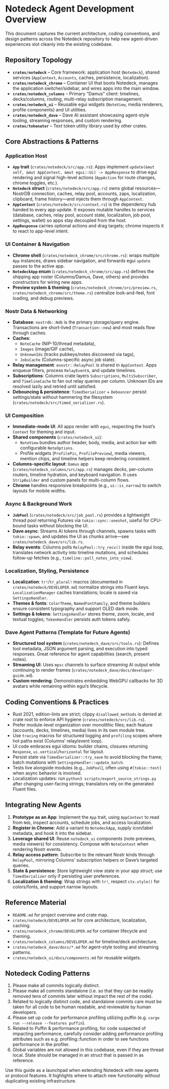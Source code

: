 # Notedeck Agent Development Overview

This document captures the current architecture, coding conventions, and design patterns across the Notedeck repository to help new agent-driven experiences slot cleanly into the existing codebase.

## Repository Topology

- **`crates/notedeck`** – Core framework: application host (`Notedeck`), shared services (`AppContext`, `Accounts`, caches, persistence, localization).
- **`crates/notedeck_chrome`** – Container UI that boots Notedeck, manages the application switcher/sidebar, and wires apps into the main window.
- **`crates/notedeck_columns`** – Primary “Damus” client: timelines, decks/columns, routing, multi-relay subscription management.
- **`crates/notedeck_ui`** – Reusable egui widgets (`NoteView`, media renderers, profile components) and UI utilities.
- **`crates/notedeck_dave`** – Dave AI assistant showcasing agent-style tooling, streaming responses, and custom rendering.
- **`crates/tokenator`** – Text token utility library used by other crates.

## Core Abstractions & Patterns

### Application Host

- **`App` trait** (`crates/notedeck/src/app.rs`): Apps implement `update(&mut self, &mut AppContext, &mut egui::Ui) -> AppResponse` to drive egui rendering and signal high-level actions (`AppAction` for route changes, chrome toggles, etc.).
- **`Notedeck` struct** (`crates/notedeck/src/app.rs`) owns global resources—NostrDB connection, caches, relay pool, accounts, zaps, localization, clipboard, frame history—and injects them through `AppContext`.
- **`AppContext`** (`crates/notedeck/src/context.rs`) is the dependency hub handed to every app update. It exposes mutable handles to services (database, caches, relay pool, account state, localization, job pool, settings, wallet) so apps stay decoupled from the host.
- **`AppResponse`** carries optional actions and drag targets; chrome inspects it to react to app-level intent.

### UI Container & Navigation

- **Chrome shell** (`crates/notedeck_chrome/src/chrome.rs`): wraps multiple `App` instances, draws sidebar navigation, and forwards egui `update` passes to the active app.
- **`NotedeckApp` enum** (`crates/notedeck_chrome/src/app.rs`) defines the shipping app roster (Columns/Damus, Dave, others) and provides constructors for wiring new apps.
- **Preview system & theming** (`crates/notedeck_chrome/src/preview.rs`, `crates/notedeck_chrome/src/theme.rs`) centralize look-and-feel, font loading, and debug previews.

### Nostr Data & Networking

- **Database**: `nostrdb::Ndb` is the primary storage/query engine. Transactions are short-lived (`Transaction::new`) and most reads flow through caches.
- **Caches**:
  - `NoteCache` (NIP-10/thread metadata),
  - `Images` (image/GIF cache),
  - `UnknownIds` (tracks pubkeys/notes discovered via tags),
  - `JobsCache` (Columns-specific async job state).
- **Relay management**: `enostr::RelayPool` is shared in `AppContext`. Apps enqueue filters, process `RelayEvent`s, and update timelines.
- **Subscriptions**: Columns crate layers `Subscriptions`, `MultiSubscriber`, and `TimelineCache` to fan out relay queries per column. Unknown IDs are resolved lazily and retried until satisfied.
- **Debouncing & persistence**: `TimedSerializer` + `Debouncer` persist settings/state without hammering the filesystem (`crates/notedeck/src/timed_serializer.rs`).

### UI Composition

- **Immediate-mode UI**: All apps render with `egui`, respecting the host’s `Context` for theming and input.
- **Shared components** (`crates/notedeck_ui`):
  - `NoteView` bundles author header, body, media, and action bar with configurable `NoteOptions`.
  - Profile widgets (`ProfilePic`, `ProfilePreview`), media viewers, mention chips, and timeline helpers keep rendering consistent.
- **Columns-specific layout**: `Damus` app (`crates/notedeck_columns/src/app.rs`) manages decks, per-column routers, timeline hydration, and keyboard navigation. It uses `StripBuilder` and custom panels for multi-column flows.
- **Chrome** handles responsive breakpoints (e.g., `ui::is_narrow`) to switch layouts for mobile widths.

### Async & Background Work

- **`JobPool`** (`crates/notedeck/src/job_pool.rs`) provides a lightweight thread pool returning Futures via `tokio::sync::oneshot`, useful for CPU-bound tasks without blocking the UI.
- **Dave async**: Streams AI tokens through channels, spawns tasks with `tokio::spawn`, and updates the UI as chunks arrive—see `crates/notedeck_dave/src/lib.rs`.
- **Relay events**: Columns polls `RelayPool::try_recv()` inside the egui loop, translates network activity into timeline mutations, and schedules follow-up fetches (e.g., `timeline::poll_notes_into_view`).

### Localization, Styling, Persistence

- **Localization**: `tr!`/`tr_plural!` macros (documented in `crates/notedeck/DEVELOPER.md`) normalize strings into Fluent keys. `LocalizationManager` caches translations; locale is saved via `SettingsHandler`.
- **Themes & fonts**: `ColorTheme`, `NamedFontFamily`, and theme builders ensure consistent typography and support OLED dark mode.
- **Settings & tokens**: `SettingsHandler` stores theme, zoom, locale, and textual toggles; `TokenHandler` persists auth tokens safely.

### Dave Agent Patterns (Template for Future Agents)

- **Structured tool system** (`crates/notedeck_dave/src/tools.rs`): Defines tool metadata, JSON argument parsing, and execution into typed responses. Great reference for agent capabilities (search, present notes).
- **Streaming UI**: Uses `mpsc` channels to surface streaming AI output while continuing to render frames (`crates/notedeck_dave/docs/developer-guide.md`).
- **Custom rendering**: Demonstrates embedding WebGPU callbacks for 3D avatars while remaining within egui’s lifecycle.

## Coding Conventions & Practices

- Rust 2021, edition-lints are strict; clippy `disallowed_methods` is denied at crate root to enforce API hygiene (`crates/notedeck/src/lib.rs`).
- Prefer module-level organization over monolithic files; each feature (accounts, decks, timelines, media) lives in its own module tree.
- Use `tracing` macros for structured logging and `profiling` scopes where hot paths exist (Columns’ relay/event loop).
- UI code embraces egui idioms: builder chains, closures returning `Response`, `ui.vertical`/`horizontal` for layout.
- Persist state via `TimedSerializer::try_save` to avoid blocking the frame; batch mutations with `SettingsHandler::update_batch`.
- Tests live alongside modules (e.g., `JobPool`), often using `#[tokio::test]` when async behavior is involved.
- Localization updates: run `python3 scripts/export_source_strings.py` after changing user-facing strings; translators rely on the generated Fluent files.

## Integrating New Agents

1. **Prototype as an App**: Implement the `App` trait, using `AppContext` to read from `Ndb`, inspect accounts, schedule jobs, and access localization.
2. **Register in Chrome**: Add a variant to `NotedeckApp`, supply icon/label metadata, and hook it into the sidebar.
3. **Leverage shared UI**: Reuse `notedeck_ui` components (note previews, media viewers) for consistency. Compose with `NoteContext` when rendering Nostr events.
4. **Relay access pattern**: Subscribe to the relevant Nostr kinds through `RelayPool`, mirroring Columns’ subscription helpers or Dave’s targeted queries.
5. **State & persistence**: Store lightweight view state in your app struct; use `TimedSerializer` only if persisting user preferences.
6. **Localization & theming**: Wrap strings with `tr!`, respect `ctx.style()` for colors/fonts, and support narrow layouts.

## Reference Material

- `README.md` for project overview and crate map.
- `crates/notedeck/DEVELOPER.md` for core architecture, localization, caching.
- `crates/notedeck_chrome/DEVELOPER.md` for container lifecycle and theming.
- `crates/notedeck_columns/DEVELOPER.md` for timeline/deck architecture.
- `crates/notedeck_dave/docs/*.md` for agent-style tooling and streaming patterns.
- `crates/notedeck_ui/docs/components.md` for reusable widgets.

## Notedeck Coding Patterns

1. Please make all commits logically distinct.
2. Please make all commits standalone (i.e. so that they can be readily removed tens of commits later without impact the rest of the code).
3. Related to logically distinct code, and standalone commits care must be taken for all code to be human readable, and reviewable by human developers.
4. Please set up code for performance profiling utilizing puffin (e.g. `cargo run --release --features puffin`).
5. Related to Puffin & performance profiling, for code suspected of impacting performance, carefully consider adding performance profiling attributes such as e.g. profiling::function in order to see functions performance in the profiler.
6. Global variables are not allowed in this codebase, even if they are thread local. State should be managed in an struct that is passed in as reference.




Use this guide as a launchpad when extending Notedeck with new agents or protocol features. It highlights where to attach new functionality without duplicating existing infrastructure.
